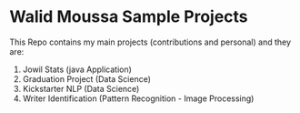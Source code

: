 # Walid Moussa Sample Projects 
This Repo contains my main projects (contributions and personal) and they are:
 
1. Jowil Stats (java Application) 
2. Graduation Project (Data Science) 
3. Kickstarter NLP (Data Science) 
4. Writer Identification (Pattern Recognition - Image Processing) 